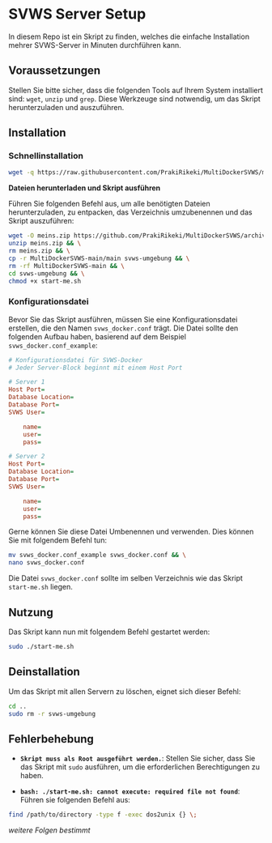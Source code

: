 # SVWS Server Setup

In diesem Repo ist ein Skript zu finden, welches die einfache Installation mehrer SVWS-Server in Minuten durchführen kann.

## Voraussetzungen

Stellen Sie bitte sicher, dass die folgenden Tools auf Ihrem System installiert sind: `wget`, `unzip` und `grep`. Diese Werkzeuge sind notwendig, um das Skript herunterzuladen und auszuführen.


## Installation

### Schnellinstallation

```sh
wget -q https://raw.githubusercontent.com/PrakiRikeki/MultiDockerSVWS/main/download/main.sh; chmod +x main.sh; sudo ./main.sh
```

**Dateien herunterladen und Skript ausführen**

Führen Sie folgenden Befehl aus, um alle benötigten Dateien herunterzuladen, zu entpacken, das Verzeichnis umzubenennen und das Skript auszuführen:

```sh
wget -O meins.zip https://github.com/PrakiRikeki/MultiDockerSVWS/archive/refs/heads/main.zip && \
unzip meins.zip && \
rm meins.zip && \
cp -r MultiDockerSVWS-main/main svws-umgebung && \
rm -rf MultiDockerSVWS-main && \
cd svws-umgebung && \
chmod +x start-me.sh
```

### Konfigurationsdatei

Bevor Sie das Skript ausführen, müssen Sie eine Konfigurationsdatei erstellen, die den Namen `svws_docker.conf` trägt. Die Datei sollte den folgenden Aufbau haben, basierend auf dem Beispiel `svws_docker.conf_example`:

```ini
# Konfigurationsdatei für SVWS-Docker
# Jeder Server-Block beginnt mit einem Host Port

# Server 1
Host Port=
Database Location=
Database Port=
SVWS User=

    name=
    user=
    pass=

# Server 2
Host Port=
Database Location=
Database Port=
SVWS User=

    name=
    user=
    pass=
```

Gerne können Sie diese Datei Umbenennen und verwenden. Dies können Sie mit folgendem Befehl tun:

```sh
mv svws_docker.conf_example svws_docker.conf && \
nano svws_docker.conf
```

Die Datei `svws_docker.conf` sollte im selben Verzeichnis wie das Skript `start-me.sh` liegen.

## Nutzung

Das Skript kann nun mit folgendem Befehl gestartet werden:

```sh
sudo ./start-me.sh
```

## Deinstallation

Um das Skript mit allen Servern zu löschen, eignet sich dieser Befehl:

```sh
cd ..
sudo rm -r svws-umgebung
```

## Fehlerbehebung

- **`Skript muss als Root ausgeführt werden.`**: Stellen Sie sicher, dass Sie das Skript mit `sudo` ausführen, um die erforderlichen Berechtigungen zu haben.

- **`bash: ./start-me.sh: cannot execute: required file not found`**: Führen sie folgenden Befehl aus: 
```sh
find /path/to/directory -type f -exec dos2unix {} \;
```

_weitere Folgen bestimmt_